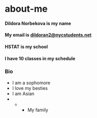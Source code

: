 # about-me
#### Dildora Norbekova is my name
#### My email is dildoran2@nycstudents.net
#### HSTAT is my school
#### I have 10 classes in my schedule
### Bio
* I am a sophomore
* I love my besties
* I am Asian
* * * My family
